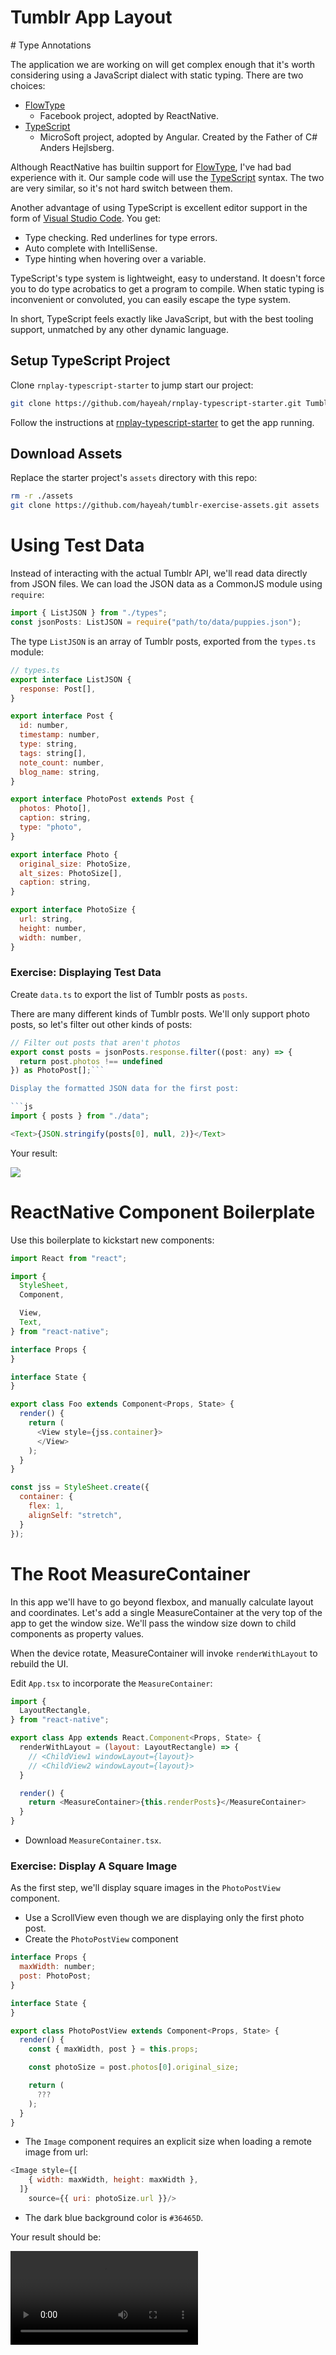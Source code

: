 # Tumblr App Layout

<Note>
# Type Annotations

The application we are working on will get complex enough that it's worth considering using a JavaScript dialect with static typing. There are two choices:

+ [FlowType](http://flowtype.org/)
  + Facebook project, adopted by ReactNative.
+ [TypeScript](https://www.typescriptlang.org/)
  + MicroSoft project, adopted by Angular. Created by the Father of C# Anders Hejlsberg.

Although ReactNative has builtin support for [FlowType](http://flowtype.org/), I've had bad experience with it. Our sample code will use the [TypeScript](https://www.typescriptlang.org/docs/handbook/basic-types.html) syntax. The two are very similar, so it's not hard switch between them.

Another advantage of using TypeScript is excellent editor support in the form of [Visual Studio Code](https://code.visualstudio.com/). You get:

+ Type checking. Red underlines for type errors.
+ Auto complete with IntelliSense.
+ Type hinting when hovering over a variable.

TypeScript's type system is lightweight, easy to understand. It doesn't force you to do type acrobatics to get a program to compile. When static typing is inconvenient or convoluted, you can easily escape the type system.

In short, TypeScript feels exactly like JavaScript, but with the best tooling support, unmatched by any other dynamic language.
</Note>

## Setup TypeScript Project

Clone `rnplay-typescript-starter` to jump start our project:

```sh
git clone https://github.com/hayeah/rnplay-typescript-starter.git Tumblr
```

Follow the instructions at [rnplay-typescript-starter](https://github.com/hayeah/rnplay-typescript-starter) to get the app running.

## Download Assets

Replace the starter project's `assets` directory with this repo:

```sh
rm -r ./assets
git clone https://github.com/hayeah/tumblr-exercise-assets.git assets
```

# Using Test Data

Instead of interacting with the actual Tumblr API, we'll read data directly from JSON files. We can load the JSON data as a CommonJS module using `require`:


```js
import { ListJSON } from "./types";
const jsonPosts: ListJSON = require("path/to/data/puppies.json");
```

The type `ListJSON` is an array of Tumblr posts, exported from the `types.ts` module:

```js
// types.ts
export interface ListJSON {
  response: Post[],
}

export interface Post {
  id: number,
  timestamp: number,
  type: string,
  tags: string[],
  note_count: number,
  blog_name: string,
}

export interface PhotoPost extends Post {
  photos: Photo[],
  caption: string,
  type: "photo",
}

export interface Photo {
  original_size: PhotoSize,
  alt_sizes: PhotoSize[],
  caption: string,
}

export interface PhotoSize {
  url: string,
  height: number,
  width: number,
}
```

### Exercise: Displaying Test Data

Create `data.ts` to export the list of Tumblr posts as `posts`.

There are many different kinds of Tumblr posts. We'll only support photo posts, so let's filter out other kinds of posts:

```js
// Filter out posts that aren't photos
export const posts = jsonPosts.response.filter((post: any) => {
  return post.photos !== undefined
}) as PhotoPost[];```

Display the formatted JSON data for the first post:

```js
import { posts } from "./data";

<Text>{JSON.stringify(posts[0], null, 2)}</Text>
```

Your result:

![](display-json-first-photo.jpg)

# ReactNative Component Boilerplate

Use this boilerplate to kickstart new components:

```js
import React from "react";

import {
  StyleSheet,
  Component,

  View,
  Text,
} from "react-native";

interface Props {
}

interface State {
}

export class Foo extends Component<Props, State> {
  render() {
    return (
      <View style={jss.container}>
      </View>
    );
  }
}

const jss = StyleSheet.create({
  container: {
    flex: 1,
    alignSelf: "stretch",
  }
});
```

# The Root MeasureContainer

In this app we'll have to go beyond flexbox, and manually calculate layout and coordinates. Let's add a single MeasureContainer at the very top of the app to get the window size. We'll pass the window size down to child components as property values.

When the device rotate, MeasureContainer will invoke `renderWithLayout` to rebuild the UI.

Edit `App.tsx` to incorporate the `MeasureContainer`:

```js
import {
  LayoutRectangle,
} from "react-native";

export class App extends React.Component<Props, State> {
  renderWithLayout = (layout: LayoutRectangle) => {
    // <ChildView1 windowLayout={layout}>
    // <ChildView2 windowLayout={layout}>
  }

  render() {
    return <MeasureContainer>{this.renderPosts}</MeasureContainer>
  }
}
```

+ Download `MeasureContainer.tsx`.

### Exercise: Display A Square Image

As the first step, we'll display square images in the `PhotoPostView` component.

+ Use a ScrollView even though we are displaying only the first photo post.
+ Create the `PhotoPostView` component

```js
interface Props {
  maxWidth: number;
  post: PhotoPost;
}

interface State {
}

export class PhotoPostView extends Component<Props, State> {
  render() {
    const { maxWidth, post } = this.props;

    const photoSize = post.photos[0].original_size;

    return (
      ???
    );
  }
}
```

+ The `Image` component requires an explicit size when loading a remote image from url:

```js
<Image style={[
    { width: maxWidth, height: maxWidth },
  ]}
    source={{ uri: photoSize.url }}/>
```

+ The dark blue background color is `#36465D`.

Your result should be:

<video src="display-single-square-image.mp4" controls/>

### Exercise: Limit Width in Landscape

When rotated, the PhotoPost occupies the whole horizontal width, which is too wide:

![](rotated-photopost-view-no-maxwidth.jpg)

+ Limit the width of `PhotoPostView` to 420 points.

You result:

![](rotated-photopost-view-with-maxwidth.jpg)

### Exercise: Display All Posts

Your result:

<video src="show-list-of-photoposts.mp4" controls/>

Check result in Android.

### Exercise: Scaling Image

Instead of displaying square images, let's scale the images proportionally to preserve their original aspect ratio.

+ Use the `fitInRect` function for rescaling.

```js
interface Size {
  width: number;
  height: number;
}

/**
 * Scale a rectangle so it fits within the bound of a maximum rectangle.
 *
 * @param maxRect The limiting boundary.
 * @param inputRect The rectangle to fit.
 * @return The fitted rectangle.
 */
export function fitInRect(maxRect: Size, inputRect: Size): Size {
  // ...
}
```

Download [fitInRect.ts](fitInRect.ts).

+ Test image scaling using [kittens.json](https://github.com/hayeah/tumblr-exercise-assets/blob/master/data/kittens.json).

In portrait:

<video src="scaled-images.mp4" controls/>

In landscape:

<video src="scaled-images-landscape.mp4" controls/>

In Android:

<video src="scaled-images-android.mp4" controls/>

# Finishing Touches

The hard stuff is already done. The rest of it is straightforward flexbox layout.

![](photopost-view-all-implemented.jpg)

The measurements:

![](photopost-view-all-implemented-spec.jpg)

Colors for text:

```js
// theme.ts
export const colors = {
  text: {
    lightGray: "#7A7A7A",
    darkGray: "#676767",
    black: "#000000",
  }
};
```

Icons:

```js
// theme.ts
export const icons = {
  files: require("../assets/fa-files-o.png"),
};
```

### Exercise: Post Header

The avatar image should be 30x30 points. For different devices 1 point could be 1, 2, or 3 pixels, so the actual avatar image we should fetch is 30x30, 60x90, or 90x90 depending on the actual device.

The following chunk of code builds the correct avatar image url for you:


```js
const AVATAR_IMAGE_SIZE = 30;

const pixelDensity = PixelRatio.get();
let avatarImageURL = `http://api.tumblr.com/v2/blog/${post.blog_name}.tumblr.com/avatar/${AVATAR_IMAGE_SIZE * pixelDensity}`;

// ReactNative's iOS ImageLoader doesn't handle 301/302 caching correctly.
// See: https://github.com/facebook/react-native/pull/7262
if (isIOS) {
  // Add a random query parameter to cause caching to fail.
  avatarImageURL += `?rand=${Math.random()}`;
}
```

<Warning>
# ReactNative Bug

`Math.random()` is a workaround for the caching bug. We'll remove this when the fix is released.
</Warning>

+ Create the stateless component `PostHeader`:

```js
function PostHeader(props: { post: PhotoPost }) {
  return (
    <View>
    </View>
  );
}
```

Your result:

<video src="photopost-header.mp4" controls/>

### Exercise: Post Tags

Create the `PostTags` component:

```js
function PostTags(props: { post: Post }) {
  // ...
}
```

Tweak ScrollView behaviour so it's horizontal and without bounces:

```js
<ScrollView
  horizontal={true}
  showsHorizontalScrollIndicator={false}
  bounces={false}
  >
```

Your result:

<video src="scrollable-tags.mp4" controls/>

### Exercise: Number of Photos

+ Show the `fa-files-o.png` icon if number of photos is more than 1.
+ Don't show the icon if there is just one photo.

Your result:

![](show-number-of-photos-count.jpg)


### Exercise: Post Notes Count

Show number of notes:

![](show-notes-count.jpg)


### Exercise: Final Android Result

Check your app in Android:

<video src="final-result-android.mp4" controls/>

# Summary

Developing for ReactNative is more difficult than developing for modern web browsers. Native components like 'Image' and 'ScrollView' have quirks that takes time to get used to. And because ReactNative is still a young project, it's almost certain that you'll run into bugs and strange inconsistencies between Android and iOS.

But it's still amazing how little work it takes to build a sophisticated app. The app now has:

+ Native scrolling, with variable sized items.
+ Sophisticated adaptive layout that supports landscape mode.
+ Off-thread Image download and resizing.
+ "Native experience" in both iOS and Android.

